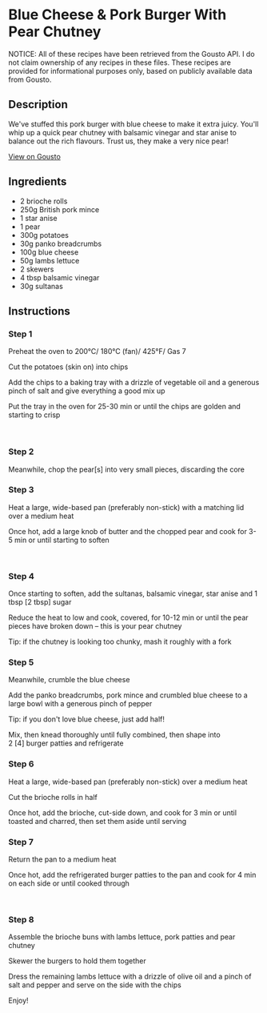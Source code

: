 # Blue Cheese & Pork Burger With Pear Chutney 

NOTICE: All of these recipes have been retrieved from the Gousto API. I do not claim ownership of any recipes in these files. These recipes are provided for informational purposes only, based on publicly available data from Gousto.

## Description

We've stuffed this pork burger with blue cheese to make it extra juicy. You'll whip up a quick pear chutney with balsamic vinegar and star anise to balance out the rich flavours. Trust us, they make a very nice pear!

[View on Gousto](https://www.gousto.co.uk/recipes/cookbook/blue-cheese-pork-burger-with-pear-chutney)

## Ingredients

- 2 brioche rolls
- 250g British pork mince
- 1 star anise
- 1 pear
- 300g potatoes
- 30g panko breadcrumbs
- 100g blue cheese
- 50g lambs lettuce
- 2 skewers
- 4 tbsp balsamic vinegar 
- 30g sultanas

## Instructions


### Step 1

Preheat the oven to 200&deg;C/ 180&deg;C (fan)/ 425&deg;F/ Gas 7


Cut the potatoes (skin on) into chips


Add the chips to a baking tray with a drizzle of vegetable oil and a generous pinch of salt and give everything a good mix up


Put the tray in the oven for 25-30 min or until the chips are golden and starting to crisp


<span style="font-family: Lato; font-size: 15px; white-space: pre-wrap; font-weight: bold;">&nbsp;</span>


### Step 2

Meanwhile, chop the pear<span class="text-danger">[s] </span>into very small pieces, discarding the core


### Step 3

Heat a large, wide-based pan (preferably non-stick) with a matching lid over a medium heat&nbsp;


Once hot, add a large knob of butter and the chopped pear and cook for 3-5 min or until starting to soften


&nbsp;


### Step 4

Once starting to soften, add the sultanas, balsamic vinegar, star anise and 1 tbsp<span class="text-danger"> [2 tbsp]</span> sugar


Reduce the heat to low and cook, covered, for 10-12 min or until the pear pieces have broken down &ndash; this is your pear chutney


Tip: if the chutney is looking too chunky, mash it roughly with a fork


### Step 5

Meanwhile, crumble the blue cheese&nbsp;


Add&nbsp;the panko breadcrumbs,&nbsp;pork mince and crumbled blue cheese&nbsp;to a large bowl with a generous pinch of pepper


Tip: if you don't love blue cheese, just add half!


Mix, then knead thoroughly until fully combined, then shape into 2&nbsp;<span class="text-danger">[4]</span>&nbsp;burger patties and refrigerate&nbsp;


### Step 6

Heat a large, wide-based pan (preferably non-stick) over a medium heat


Cut the&nbsp;brioche rolls&nbsp;in half


Once hot, add the&nbsp;brioche, cut-side down, and cook for 3 min or until toasted and charred, then set them aside until serving


### Step 7

Return the pan to a medium heat


Once hot, add the refrigerated burger patties to the pan and cook for 4 min on each side or until cooked through


&nbsp;

### Step 8

Assemble the&nbsp;brioche buns with&nbsp;lambs lettuce, pork&nbsp;patties and pear chutney&nbsp;


Skewer&nbsp;the burgers to hold them together


Dress the remaining lambs lettuce with a drizzle of olive oil and a pinch of salt and pepper and serve on the side with the chips&nbsp;


Enjoy!

